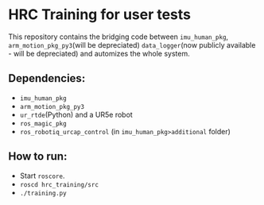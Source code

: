 # HRC Training for user tests

This repository contains the bridging code between `imu_human_pkg`, `arm_motion_pkg_py3`(will be depreciated) `data_logger`(now publicly available - will be depreciated) and automizes the whole system. 

## Dependencies:
- `imu_human_pkg`
- `arm_motion_pkg_py3`
- `ur_rtde`(Python) and a UR5e robot
- `ros_magic_pkg`
- `ros_robotiq_urcap_control` (in `imu_human_pkg>additional` folder)

## How to run:
- Start `roscore`.
- `roscd hrc_training/src`
- `./training.py`
